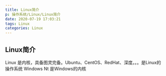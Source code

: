 ```yaml
---
title: Linux简介
p: 操作系统/Linux/Linux简介
date: 2020-07-19 17:03:21
tags: Linux
categories: Linux
---
```

## Linux简介

Linux 是内核，具备图灵完备。Ubuntu、CentOS、RedHat、深度。。。是Linux的操作系统
Windows Nt 是Windows的内核

